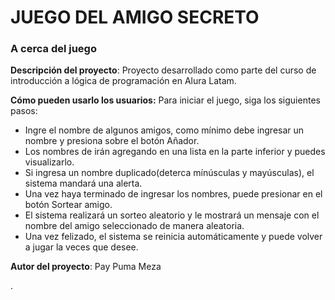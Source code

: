 <h1>JUEGO DEL AMIGO SECRETO</h1>

<h3>A cerca del juego</h3>

<p><b>Descripción del proyecto</b>: Proyecto desarrollado como parte del curso de introducción a lógica de programación en Alura Latam.</p>
<b>Cómo pueden usarlo los usuarios:</b> Para iniciar el juego, siga los siguientes pasos:
<ul>
  <li>Ingre el nombre de algunos amigos, como mínimo debe ingresar un nombre y presiona sobre el botón Añador.</li>
  <li>Los nombres de irán agregando en una lista en la parte inferior y puedes visualizarlo.</li>
  <li>Si ingresa un nombre duplicado(deterca mínúsculas y mayúsculas), el sistema mandará una alerta.</li>
  <li>Una vez haya terminado de ingresar los nombres, puede presionar en el botón Sortear amigo.</li>
  <li>El sistema realizará un sorteo aleatorio y le mostrará un mensaje con el nombre del amigo seleccionado de manera aleatoria.</li>
  <li>Una vez felizado, el sistema se reinicia automáticamente y puede volver a jugar la veces que desee.</li>
</ul>
<p><b>Autor del proyecto</b>: Pay Puma Meza</p>.


